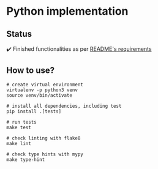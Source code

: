 # Python implementation

## Status

:heavy_check_mark: Finished functionalities as per [README's requirements](../README.md#requirements)

## How to use?

    # create virtual environment
    virtualenv -p python3 venv
    source venv/bin/activate
    
    # install all dependencies, including test
    pip install .[tests]
    
    # run tests
    make test
    
    # check linting with flake8
    make lint
    
    # check type hints with mypy
    make type-hint
